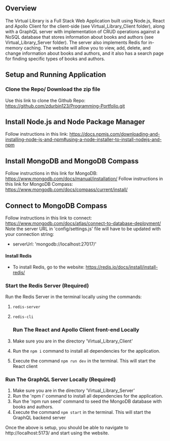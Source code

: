 ## Overview
The Virtual Library is a Full Stack Web Application built using Node.js, React and Apollo Client for the client-side (see Virtual_Library_Client folder), along with a GraphQL server with implementation of CRUD operations against a NoSQL database that stores information about books and authors (see Virtual_Library_Server folder). The server also implements Redis for in-memory caching. The website will allow you to view, add, delete, and change information about books and authors, and it also has a search page for finding specific types of books and authors.

## Setup and Running Application
### Clone the Repo/ Download the zip file
Use this link to clone the Github Repo: https://github.com/zdurbin123/Programming-Portfolio.git

## Install Node.js and Node Package Manager
Follow instructions in this link: https://docs.npmjs.com/downloading-and-installing-node-js-and-npm#using-a-node-installer-to-install-nodejs-and-npm

## Install MongoDB and MongoDB Compass
Follow instructions in this link for MongoDB: https://www.mongodb.com/docs/manual/installation/
Follow instructions in this link for MongoDB Compass: https://www.mongodb.com/docs/compass/current/install/

## Connect to MongoDB Compass
Follow instructions in this link to connect: https://www.mongodb.com/docs/atlas/connect-to-database-deployment/
Note the server URL in 'config/settings.js' file will have to be updated with your connection string:
 - serverUrl: 'mongodb://localhost:27017/'
     
#### Install Redis
- To install Redis, go to the website: https://redis.io/docs/install/install-redis/
### Start the Redis Server (Required)
Run the Redis Server in the terminal locally using the commands: 
1. `redis-server`
2. `redis-cli`

   ### Run The React and Apollo Client front-end Locally 
1. Make sure you are in the directory 'Virtual_Library_Client' 
2. Run the `npm i` command to install all dependencies for the application.
4. Execute the command `npm run dev` in the terminal. This will start the React client
   
### Run The GraphQL Server Locally (Required)
1. Make sure you are in the directory 'Virtual_Library_Server' 
2. Run the 'npm i' command to install all dependencies for the application.
3. Run the 'npm run seed' command to seed the MongoDB database with books and authors.
4. Execute the command `npm start` in the terminal. This will start the GraphQL backend server

Once the above is setup, you should be able to navigate to http://localhost:5173/ and start using the website.




